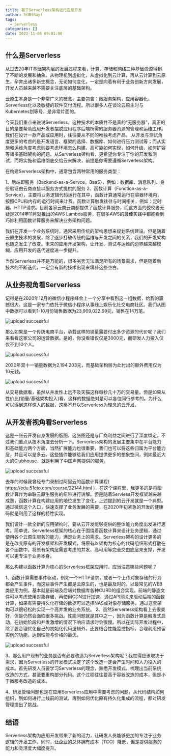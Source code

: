 ```yaml
---
title: 基于Serverless架构进行应用开发
author: 孙琦(Ray)
tags:
  - Serverless
categories: []
date: 2022-11-06 09:01:00
---
```

## 什么是Serverless

从过去20年IT基础架构层的发展过程来看，计算、存储和网络三种基础资源得到了不断的发展和抽象。从物理机到虚拟化，从虚拟化到云计算，再从云计算到云原生，孕育出诸多新生概念，无论如何变化，一定是向着有利于业务创新方向发展，开发人员越来越不需要关注底层的基础架构。

云原生本身是一个非常广义的概念，主要包含：微服务架构，应用容器化、Serverless化以及敏捷的软件交付流程。所以很多人在谈论云原生时与Kubernetes划等号，是非常片面的。

<!-- more -->

今天我们重点来说说Serverless，这种技术的本质并不是真的“无服务器”，真正的目的是要帮助应用开发者摆脱应用程序后端所需的服务器资源的管理和运维工作。我们在设计一款产品或应用时，往往要从不同的唯独考虑产品。
从开发与测试角度更多的考虑的是开发语言、框架的选择、数据库、如何进行压力测试等；而从实施和运维角度考虑则要考虑环境怎么构建、高可靠如何实现，如何升级、如何扩容等诸多基础架构的问题。从Serverless架构看，更希望你专注于你的开发和测试，而将实施和运维彻底交给云来解决，前提是你需要遵循Serverless架构。

在构建Serverless架构中，通常包含两种常用的服务类型：

1、后端即服务（Backend-as-a-Servce，BaaS），例如：数据库、消息队列、身份验证由云商直接以服务方式提供的服务
2、函数计算（Function-as-a-Service），主要将业务逻辑代码运行在其中，函数计算通常运行在容器环境内，按照CPU和内存的运行时间来计费。函数计算触发往往与时间相关，例如：定时器、HTTP请求。目前各家云商云商都提供了函数计算服务，而这方面的佼佼者无疑是2014年11月就推出的AWS Lambda服务，在很多AWS的最佳实践中都能看到巧妙利用函数计算服务来解决业务架构问题。

我们在开发一个业务系统时，通常采用传统的架构思想来规划系统建设。但是随着云原生技术的发展，除了逐步打破传统的运维与开发之间的关系，我们的开发架构也随之发生了改变。未来的应用开发架构，让开发、测试与运维的边界越来越模糊，应用开发的迭代速度进一步提升。

当然Serverless并不是万能的，很多劣势无法满足所有的场景需求，但是随着新技术的不断迭代，一定会有新的技术出现来填补这些空白。

## 从业务视角看Serverless

记得是在2020年12月的微信小程序峰会上一个分享中看到这一组数据，给我的震撼很大。这是一家专门依托于微信小程序从事线上娱乐化社交电商社区。我们从图中数据可以看到1-10月份销售数据为23,909,022.69元，销售在14万笔。

![upload successful](/images/pasted-136.png)

那么如果是一个传统电商平台，承载这样的销量需要付出多少资源的代价呢？我们来看看这家公司的运营数据。是的，你没看错仅仅是3000元，而研发人力投入仅仅不到10个人。

![upload successful](/images/pasted-137.png)

2020年双十一销量数据为2,194,203元，而基础架构层为此付出的额外费用仅为10元钱。

![upload successful](/images/pasted-138.png)

从交易数据看，虽然从并发性上远不及天猫这样每秒几十万的交易量。但是如果从性价比(销量/基础架构投入)看，这样的数据绝对是可以各位同行参考的。为什么可以得到这样惊人的数据，这离不开以Serverless为理念的云开发。

## 从开发者视角看Serverless

这是一张云开发自身发展的版图，这张图还是与厂商利益之间进行了深度绑定，不过我们重点从技术角度去分析一下。Serverless架构的发展主要集中在平台能力和基础能力两个方面，当然扩展能力也很重要，我们也可以将这些归属为平台能力层，并且可以是多云。这些插件能够给我们应用提供更多的想象空间，例如最近大火的Clubhouse，就是利用了中国声网提供的服务。

![upload successful](/images/pasted-135.png)

去年的时候我曾经专门录制过阿里云的函数计算课程( https://edu.51cto.com/course/22144.html )，在这个课程里，我更多的是将函数计算作为串联云原生服务的纽带进行讲解。但是随着Servless开发框架越来越成熟，函数计算在构建应用的地位发生了变化，上述提到的云开发就是一个典型。通过微信这个入口，快速支撑了业务发展的需要，在2020年初紧急的开发的健康码就是利用了这样的特性实现。

我们设计一款全新的应用架构时，要从云开发能够提供的整体能力角度出发进行思考。简单说，Serverless框架的核心在于围绕着函数计算来设计业务逻辑，通过使用各个云原生服务的能力，满足业务上的需求。Serverless架构的设计更多的是在改变原有的开发框架和开发模式，将原有以架构为核心的代码组织形式打散在各个函数中。将原有架构层需要考虑的并发、高可用等完全交由底层来支撑，开发可以更专注于业务本身。

那么构建以函数计算为核心的Serverless框架应用时，应当注意哪些问题呢？

1、函数计算需要事件驱动，例如一个HTTP请求，或者一个上传对象存储的行为都会产生事件，而这些事件产生都是云原生的，也是最及时的。以最常见的WEB类应用为例，基本就是前端及后端对数据库各种CURD的组合实现。前端的静态文件可以考虑使用对象存储，再使用CDN进行加速，通过API网关来驱动后端的函数计算，如果有需要持久化存储的数据可以选择NAS或对象存储服务。通过这套架构可以很轻松的实现一个高并发的业务系统。
2、虽然Serverless架构看上去很美好，但是仍然会面临很多挑战。性能问题就是其中之一，因为函数计算是触发式启动，在初始阶段和并发激增的情况下响应请求时会很慢。所以在实际开发过程中，除了要合理优化自己的初始化代码逻辑外，还要结合性能监控指标，合理利用预留实例的功能，达到性能与价格的最优。

![upload successful](/images/pasted-132.png)

3、那么用户现有的业务是否有必要改造为Serverless架构呢？我觉得应该取决于需求，因为Serverless的开发模式决定了这个改造一定会产生时间和人力投入的成本。首先研发人员要学习Serverless的理念，熟悉开发模式，梳理出当前系统改造的方式，甚至要重构部分代码。这个过程往往要高于容器改造的成本，但是小于微服务改造的成本。

4、研发管理问题也是在应用Serverless应用中需要考虑的问题，从代码结构如何组织，到如何进行上线前的测试，再到如何优化原有持久化集成的流程，都对研发管理提出了挑战。

## 结语

Serverless架构为应用开发带来了新的活力，让研发人员能够更加的专注于业务逻辑的开发工作。同时，让企业的总体拥有成本（TCO）降低，但是提供服务的能力和灵活度大幅度提升。